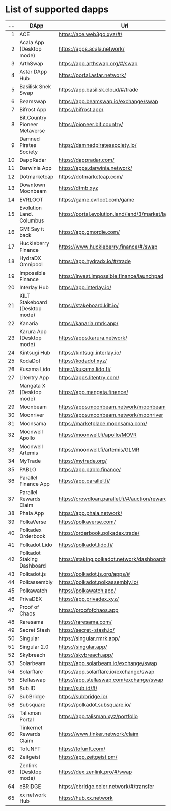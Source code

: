 
# List of supported dapps
| --  |              DApp              |                         Url                          |             Tags              |
| --: | ------------------------------ | ---------------------------------------------------- | ----------------------------- |
|   1 | ACE                            | https://ace.web3go.xyz/#/                            | utilities                     |
|   2 | Acala App (Desktop mode)       | https://apps.acala.network/                          | bridge,dex,staking            |
|   3 | ArthSwap                       | https://app.arthswap.org/#/swap                      | dex,staking,evm               |
|   4 | Astar DApp Hub                 | https://portal.astar.network/                        | bridge,staking,evm            |
|   5 | Basilisk Snek Swap             | https://app.basilisk.cloud/#/trade                   | bridge,dex                    |
|   6 | Beamswap                       | https://app.beamswap.io/exchange/swap                | bridge,dex,staking,evm        |
|   7 | Bifrost App                    | https://bifrost.app/                                 | bridge,crowdloans,dex,staking |
|   8 | Bit.Country Pioneer Metaverse  | https://pioneer.bit.country/                         | nft,staking,gaming            |
|   9 | Damned Pirates Society         | https://damnedpiratessociety.io/                     | nft,evm,gaming                |
|  10 | DappRadar                      | https://dappradar.com/                               | social                        |
|  11 | Darwinia App                   | https://apps.darwinia.network/                       | staking                       |
|  12 | Dotmarketcap                   | https://dotmarketcap.com/                            | social                        |
|  13 | Downtown Moonbeam              | https://dtmb.xyz                                     | evm,social                    |
|  14 | EVRLOOT                        | https://game.evrloot.com/game                        | nft,gaming                    |
|  15 | Evolution Land. Columbus       | https://portal.evolution.land/land/3/market/land     | nft,evm,gaming                |
|  16 | GM! Say it back                | https://app.gmordie.com/                             | social                        |
|  17 | Huckleberry Finance            | https://www.huckleberry.finance/#/swap               | bridge,dex,staking,evm        |
|  18 | HydraDX Omnipool               | https://app.hydradx.io/#/trade                       | bridge,dex                    |
|  19 | Impossible Finance             | https://invest.impossible.finance/launchpad          | dex,evm                       |
|  20 | Interlay Hub                   | https://app.interlay.io/                             | bridge,staking,crowdloans     |
|  21 | KILT Stakeboard (Desktop mode) | https://stakeboard.kilt.io/                          | staking                       |
|  22 | Kanaria                        | https://kanaria.rmrk.app/                            | nft                           |
|  23 | Karura App (Desktop mode)      | https://apps.karura.network/                         | bridge,dex,staking            |
|  24 | Kintsugi Hub                   | https://kintsugi.interlay.io/                        | bridge,staking,crowdloans     |
|  25 | KodaDot                        | https://kodadot.xyz/                                 | nft                           |
|  26 | Kusama Lido                    | https://kusama.lido.fi/                              | staking,evm                   |
|  27 | Litentry App                   | https://apps.litentry.com/                           | bridge,evm                    |
|  28 | Mangata X (Desktop mode)       | https://app.mangata.finance/                         | bridge                        |
|  29 | Moonbeam                       | https://apps.moonbeam.network/moonbeam               | bridge,staking,crowdloans,evm |
|  30 | Moonriver                      | https://apps.moonbeam.network/moonriver              | bridge,staking,crowdloans,evm |
|  31 | Moonsama                       | https://marketplace.moonsama.com/                    | nft,evm                       |
|  32 | Moonwell Apollo                | https://moonwell.fi/apollo/MOVR                      | bridge,dex,evm                |
|  33 | Moonwell Artemis               | https://moonwell.fi/artemis/GLMR                     | bridge,dex,evm                |
|  34 | MyTrade                        | https://mytrade.org/                                 | dex,staking,evm               |
|  35 | PABLO                          | https://app.pablo.finance/                           | dex                           |
|  36 | Parallel Finance App           | https://app.parallel.fi/                             | bridge,dex                    |
|  37 | Parallel Rewards Claim         | https://crowdloan.parallel.fi/#/auction/rewards/     | crowdloans                    |
|  38 | Phala App                      | https://app.phala.network/                           | staking                       |
|  39 | PolkaVerse                     | https://polkaverse.com/                              | social                        |
|  40 | Polkadex Orderbook             | https://orderbook.polkadex.trade/                    | dex,utilities                 |
|  41 | Polkadot Lido                  | https://polkadot.lido.fi/                            | staking,evm                   |
|  42 | Polkadot Staking Dashboard     | https://staking.polkadot.network/dashboard#/overview | staking,utilities             |
|  43 | Polkadot.js                    | https://polkadot.js.org/apps/#                       | utilities                     |
|  44 | Polkassembly                   | https://polkadot.polkassembly.io/                    | governance                    |
|  45 | Polkawatch                     | https://polkawatch.app/                              | staking                       |
|  46 | PrivaDEX                       | https://app.privadex.xyz/                            | dex                           |
|  47 | Proof of Chaos                 | https://proofofchaos.app                             | nft,governance                |
|  48 | Raresama                       | https://raresama.com/                                | nft                           |
|  49 | Secret Stash                   | https://secret-stash.io/                             | nft,utilities                 |
|  50 | Singular                       | https://singular.rmrk.app/                           | nft                           |
|  51 | Singular 2.0                   | https://singular.app/                                | nft                           |
|  52 | Skybreach                      | https://skybreach.app/                               | nft,evm,gaming                |
|  53 | Solarbeam                      | https://app.solarbeam.io/exchange/swap               | bridge,dex,staking,evm        |
|  54 | Solarflare                     | https://app.solarflare.io/exchange/swap              | bridge,dex,staking,evm        |
|  55 | Stellaswap                     | https://app.stellaswap.com/exchange/swap             | bridge,dex,staking,evm        |
|  56 | Sub.ID                         | https://sub.id/#/                                    | utilities                     |
|  57 | SubBridge                      | https://subbridge.io/                                | bridge,evm                    |
|  58 | Subsquare                      | https://polkadot.subsquare.io/                       | governance                    |
|  59 | Talisman Portal                | https://app.talisman.xyz/portfolio                   | crowdloans,staking,nft        |
|  60 | Tinkernet Rewards Claim        | https://www.tinker.network/claim                     | crowdloans                    |
|  61 | TofuNFT                        | https://tofunft.com/                                 | nft,evm                       |
|  62 | Zeitgeist                      | https://app.zeitgeist.pm/                            | utilities                     |
|  63 | Zenlink (Desktop mode)         | https://dex.zenlink.pro/#/swap                       | dex,staking                   |
|  64 | cBRIDGE                        | https://cbridge.celer.network/#/transfer             | dex,evm,nft                   |
|  65 | xx network Hub                 | https://hub.xx.network                               | social,staking,utilities      |
